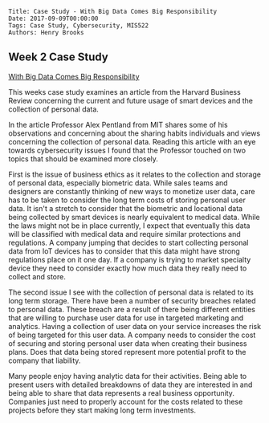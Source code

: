     Title: Case Study - With Big Data Comes Big Responsibility
    Date: 2017-09-09T00:00:00
    Tags: Case Study, Cybersecurity, MIS522
    Authors: Henry Brooks

## Week 2 Case Study
[With Big Data Comes Big Responsibility](https://hbr.org/2014/11/with-big-data-comes-big-responsibility)

This weeks case study examines an article from the Harvard Business Review concerning the current and future usage of smart devices and the collection of personal data. 

<!-- more -->

In the article Professor Alex Pentland from MIT shares some of his observations and concerning about the sharing habits individuals and views concerning the collection of personal data. Reading this article with an eye towards cybersecurity issues I found that the Professor touched on two topics that should be examined more closely.

First is the issue of business ethics as it relates to the collection and storage of personal data, especially biometric data. While sales teams and designers are constantly thinking of new ways to monetize user data, care has to be taken to consider the long term costs of storing personal user data. It isn't a stretch to consider that the biometric and locational data being collected by smart devices is nearly equivalent to medical data. While the laws might not be in place currently, I expect that eventually this data will be classified with medical data and require similar protections and regulations. A company jumping that decides to start collecting personal data from IoT devices has to consider that this data might have strong regulations place on it one day. If a company is trying to market specialty device they need to consider exactly how much data they really need to collect and store.

The second issue I see with the collection of personal data is related to its long term storage. There have been a number of security breaches related to personal data. These breach are a result of there being different entities that are willing to purchase user data for use in targeted marketing and analytics. Having a collection of user data on your service increases the risk of being targeted for this user data. A company needs to consider the cost of securing and storing personal user data when creating their business plans. Does that data being stored represent more potential profit to the company that liability.

Many people enjoy having analytic data for their activities. Being able to present users with detailed breakdowns of data they are interested in and being able to share that data represents a real business opportunity. Companies just need to properly account for the costs related to these projects before they start making long term investments.



